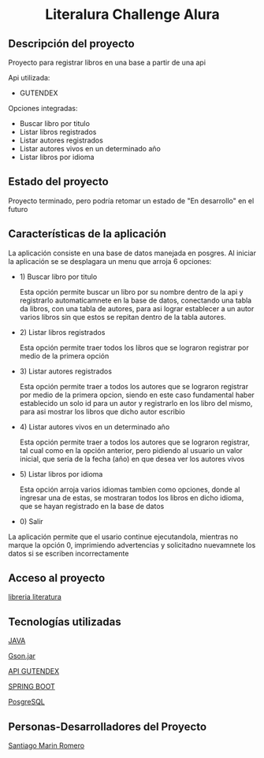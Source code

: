 
<div align = "center">

<h1> Literalura Challenge Alura </h1>

</div>

## Descripción del proyecto

<p> Proyecto para registrar libros en una base a partir de una api </p>

<p> Api utilizada: </p>

<ul>

  <li> GUTENDEX </li>

</ul>

<p> Opciones integradas: </p>

<ul>

<li> Buscar libro por titulo </li>
<li> Listar libros registrados </li>
<li> Listar autores registrados </li>
<li> Listar autores vivos en un determinado año </li>
<li> Listar libros por idioma </li>

</ul>


## Estado del proyecto

<p> Proyecto terminado, pero podría retomar un estado de "En desarrollo" en el futuro </p>

## Características de la aplicación

 <p> La aplicación consiste en una base de datos manejada en posgres. Al iniciar la aplicación se se desplagara un menu que arroja 6 opciones: </p>

 <ul> 

<li> 1) Buscar libro por titulo </li>
<p> Esta opción permite buscar un libro por su nombre dentro de la api y registrarlo automaticamnete en la base de datos, conectando una tabla da libros, con una tabla de autores, para asi lograr establecer a un autor varios libros sin que estos se repitan dentro de la tabla autores.</p>
<li> 2) Listar libros registrados </li>
<p> Esta opción permite traer todos los libros que se lograron registrar por medio de la primera opción </p>
<li> 3) Listar autores registrados </li>
<p> Esta opción permite traer a todos los autores que se lograron registrar por medio de la primera opcion, siendo en este caso fundamental haber establecido un solo id para un autor y registrarlo en los libro del mismo, para asi mostrar los libros que dicho autor escribio</p>
<li> 4) Listar autores vivos en un determinado año </li>
<p> Esta opción permite traer a todos los autores que se lograron registrar, tal cual como en la opción anterior, pero pidiendo al usuario un valor inicial, que sería de la fecha (año) en que desea ver los autores vivos </p>
<li> 5) Listar libros por idioma </li>
<p> Esta opción arroja varios idiomas tambien como opciones, donde al ingresar una de estas, se mostraran todos los libros en dicho idioma, que se hayan registrado en la base de datos </p>
<li> 0) Salir </li>

 </ul>

<p> La aplicación permite que el usario continue ejecutandola, mientras no marque la opción 0, imprimiendo advertencias y solicitadno nuevamnete los datos si se escriben incorrectamente </p>

## Acceso al proyecto

<p> <a href="https://github.com/Smarinx/Libreria-literaruta-Challenge-Alura" > libreria literatura </a> </p>

## Tecnologías utilizadas

<p> <a href= "https://docs.oracle.com/en/java/javase/17/docs/api/index.html"> JAVA </a> </p>

<p> <a href= "https://mvnrepository.com/artifact/com.google.code.gson/gson/2.10.1"> Gson.jar </a> </p>

<p> <a href= "https://gutendex.com"> API GUTENDEX </a> </p>

<p> <a href="https://start.spring.io/"> SPRING BOOT </a> </p>

<p> <a href="https://www.postgresql.org"> PosgreSQL</a></p>

## Personas-Desarrolladores del Proyecto

<p> <a href="https://github.com/Smarinx" > Santiago Marin Romero </a></p>













